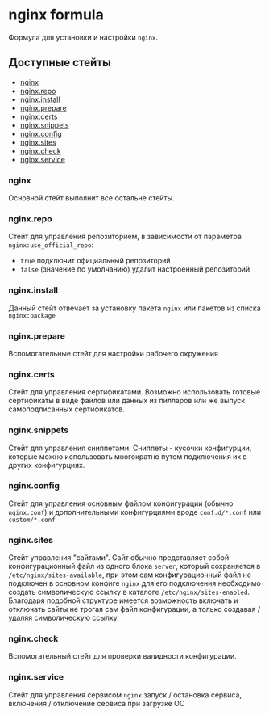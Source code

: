 # nginx formula

Формула для установки и настройки `nginx`.

## Доступные стейты

* [nginx](nginx)
* [nginx.repo](nginx.repo)
* [nginx.install](nginx.install)
* [nginx.prepare](nginx.prepare)
* [nginx.certs](nginx.certs)
* [nginx.snippets](nginx.snippets)
* [nginx.config](nginx.config)
* [nginx.sites](nginx.sites)
* [nginx.check](nginx.check)
* [nginx.service](nginx.service)

### nginx

Основной стейт выполнит все остальне стейты.

### nginx.repo

Стейт для управления репозиторием, в зависимости от параметра `nginx:use_official_repo`:

* `true` подключит официальный репозиторий
* `false` (значение по умолчанию) удалит настроенный репозиторий

### nginx.install

Данный стейт отвечает за установку пакета `nginx` или пакетов из списка `nginx:package`

### nginx.prepare

Вспомогательные стейт для настройки рабочего окружения

### nginx.certs

Стейт для управления сертификатами. Возможно использовать готовые сертификаты в виде файлов или данных из пилларов или же выпуск самоподписанных сертификатов.

### nginx.snippets

Стейт для управления сниппетами. Сниппеты - кусочки конфигурции, которые можно использовать многократно путем подключения их в других конфигурциях.

### nginx.config

Стейт для управления основным файлом конфигурации (обычно `nginx.conf`) и дополнительными конфигурциями вроде `conf.d/*.conf` или `custom/*.conf`

### nginx.sites

Стейт управления "сайтами". Сайт обычно представляет собой конфигурационный файл из одного блока `server`, который сохраняется в `/etc/nginx/sites-available`, при этом сам конфигурационный файл не подключен в основном конфиге `nginx` для его подключения необходимо создать символическую ссылку в каталоге `/etc/nginx/sites-enabled`. Благодаря подобной структуре имеется возможность включать и отключать сайты не трогая сам файл конфигурации, а только создавая / удаляя символическую ссылку.

### nginx.check

Вспомогательный стейт для проверки валидности конфигурации.

### nginx.service

Стейт для управления сервисом `nginx` запуск / остановка сервиса, включения / отключение сервиса при загрузке ОС
